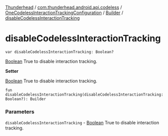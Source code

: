 [Thunderhead](../../../index.md) / [com.thunderhead.android.api.codeless](../../index.md) / [OneCodelessInteractionTrackingConfiguration](../index.md) / [Builder](index.md) / [disableCodelessInteractionTracking](./disable-codeless-interaction-tracking.md)

# disableCodelessInteractionTracking

`var disableCodelessInteractionTracking: Boolean?`

[Boolean](#) True to disable interaction tracking.

**Setter**

[Boolean](#) True to disable interaction tracking.

`fun disableCodelessInteractionTracking(disableCodelessInteractionTracking: Boolean?): Builder`

### Parameters

`disableCodelessInteractionTracking` - [Boolean](#) True to disable interaction tracking.